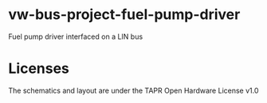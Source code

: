 # vw-bus-project-fuel-pump-driver
Fuel pump driver interfaced on a LIN bus

# Licenses
The schematics and layout are under the TAPR Open Hardware License v1.0

